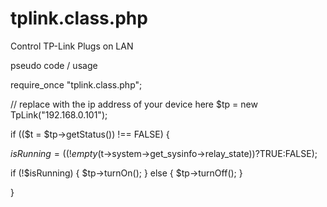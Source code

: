# tplink.class.php
Control TP-Link Plugs on LAN

pseudo code / usage

require_once "tplink.class.php";

// replace with the ip address of your device here
$tp = new TpLink("192.168.0.101");

if (($t = $tp->getStatus()) !== FALSE) {

  $isRunning = ((!empty($t->system->get_sysinfo->relay_state))?TRUE:FALSE);
  
  if (!$isRunning) {
    $tp->turnOn();
  }
  else {
    $tp->turnOff();
  }

}
